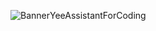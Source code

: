 
![BannerYeeAssistantForCoding](https://user-images.githubusercontent.com/76060398/106156596-05730980-6182-11eb-98a4-6a1ef2554102.png)
